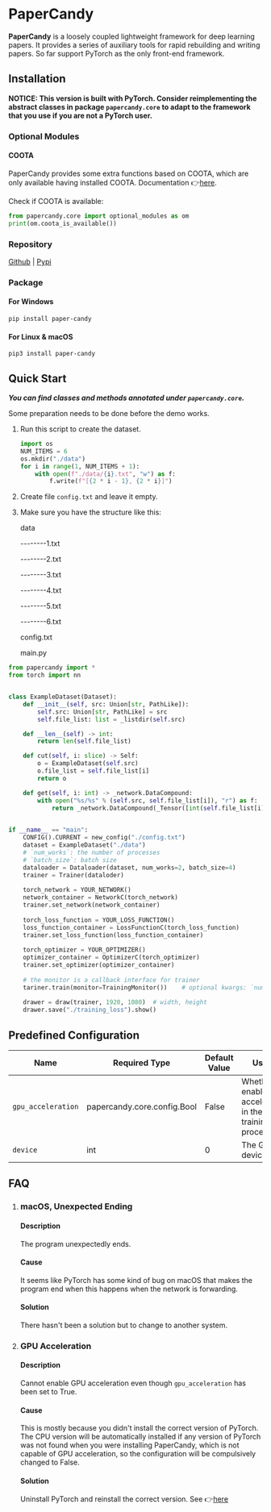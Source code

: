 # PaperCandy

**PaperCandy** is a loosely coupled lightweight framework for deep learning papers. It provides a series of auxiliary tools for rapid rebuilding and writing papers. So far support PyTorch as the only front-end framework.

## Installation

**NOTICE: This version is built with PyTorch. Consider reimplementing the abstract classes in package `papercandy.core` to adapt to the framework that you use if you are not a PyTorch user.**

### Optional Modules

#### COOTA

PaperCandy provides some extra functions based on COOTA, which are only available having installed COOTA. Documentation 👉[here](https://github.com/ATATC/COOTA).

Check if COOTA is available:

```python
from papercandy.core import optional_modules as om
print(om.coota_is_available())
```

### Repository

[Github](https://github.com/ATATC/PaperCandy) | [Pypi](https://pypi.org/project/paper-candy/)

### Package 

#### For Windows

```shell
pip install paper-candy
```

#### For Linux & macOS

```shell
pip3 install paper-candy
```

## Quick Start

***You can find classes and methods annotated under `papercandy.core`.***

Some preparation needs to be done before the demo works.

1. Run this script to create the dataset.

   ```python
   import os
   NUM_ITEMS = 6
   os.mkdir("./data")
   for i in range(1, NUM_ITEMS + 1):
       with open(f"./data/{i}.txt", "w") as f:
           f.write(f"[{2 * i - 1}, {2 * i}]")
   ```

2. Create file `config.txt` and leave it empty.

3. Make sure you have the structure like this:

   data
   
   --------1.txt
   
   --------2.txt
   
   --------3.txt
   
   --------4.txt
   
   --------5.txt
   
   --------6.txt
   
   config.txt
   
   main.py

```python
from papercandy import *
from torch import nn


class ExampleDataset(Dataset):
    def __init__(self, src: Union[str, PathLike]):
        self.src: Union[str, PathLike] = src
        self.file_list: list = _listdir(self.src)

    def __len__(self) -> int:
        return len(self.file_list)

    def cut(self, i: slice) -> Self:
        o = ExampleDataset(self.src)
        o.file_list = self.file_list[i]
        return o

    def get(self, i: int) -> _network.DataCompound:
        with open("%s/%s" % (self.src, self.file_list[i]), "r") as f:
            return _network.DataCompound(_Tensor([int(self.file_list[i])]), _Tensor(eval(f.read())))
          

if __name__ == "main":
    CONFIG().CURRENT = new_config("./config.txt")
    dataset = ExampleDataset("./data")
    # `num_works`: the number of processes
    # `batch_size`: batch size
    dataloader = Dataloader(dataset, num_works=2, batch_size=4)
    trainer = Trainer(dataloder)
    
    torch_network = YOUR_NETWORK()
    network_container = NetworkC(torch_network)
    trainer.set_network(network_container)
    
    torch_loss_function = YOUR_LOSS_FUNCTION()
    loss_function_container = LossFunctionC(torch_loss_function)
    trainer.set_loss_function(loss_function_container)
    
    torch_optimizer = YOUR_OPTIMIZER()
    optimizer_container = OptimizerC(torch_optimizer)
    trainer.set_optimizer(optimizer_container)
    
    # the monitor is a callback interface for trainer
    tariner.train(monitor=TrainingMonitor())	# optional kwargs: `num_batches`, `monitor`
    
    drawer = draw(trainer, 1920, 1080)	# width, height
    drawer.save("./training_loss").show()
```

## Predefined Configuration

| Name               | Required Type               | Default Value | Usage                                                       |
| ------------------ | --------------------------- | ------------- | ----------------------------------------------------------- |
| `gpu_acceleration` | papercandy.core.config.Bool | False         | Whether to enable GPU acceleration in the training process. |
| `device`           | int                         | 0             | The GPU device.                                             |

## FAQ

1. ### macOS, Unexpected Ending

   #### Description

   The program unexpectedly ends.

   #### Cause

   It seems like PyTorch has some kind of bug on macOS that makes the program end when this happens when the network is forwarding.

   #### Solution

   There hasn't been a solution but to change to another system.

2. ### GPU Acceleration

   #### Description

   Cannot enable GPU acceleration even though `gpu_acceleration` has been set to True.

   #### Cause

   This is mostly because you didn't install the correct version of PyTorch. The CPU version will be automatically installed if any version of PyTorch was not found when you were installing PaperCandy, which is not capable of GPU acceleration, so the configuration will be compulsively changed to False.

   #### Solution

   Uninstall PyTorch and reinstall the correct version. See 👉[here](https://pytorch.org/get-started/locally/)
